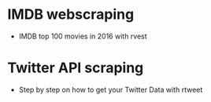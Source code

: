 # IMDB webscraping
- IMDB top 100 movies in 2016 with rvest

# Twitter API scraping
- Step by step on how to get your Twitter Data with rtweet
